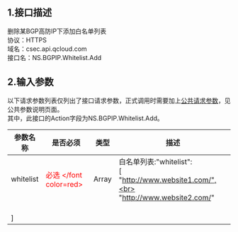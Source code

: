 ## 1.接口描述
删除某BGP高防IP下添加白名单列表 
<br>协议：HTTPS
<br>域名：csec.api.qcloud.com
<br>接口名：NS.BGPIP.Whitelist.Add

## 2.输入参数
以下请求参数列表仅列出了接口请求参数，正式调用时需要加上[公共请求参数](https://www.qcloud.com/document/product/295/7279)，见公共参数说明页面。
<br> 其中，此接口的Action字段为NS.BGPIP.Whitelist.Add。

| 参数名称 | 是否必须 | 类型 | 描述 |
|---------|---------|---------|---------|
|whitelist | <font color=red> 必选 </font color=red> | Array | 白名单列表:"whitelist":<br> [<br> "http://www.website1.com/",<br>  "http://www.website2.com/"
<br> ] |
